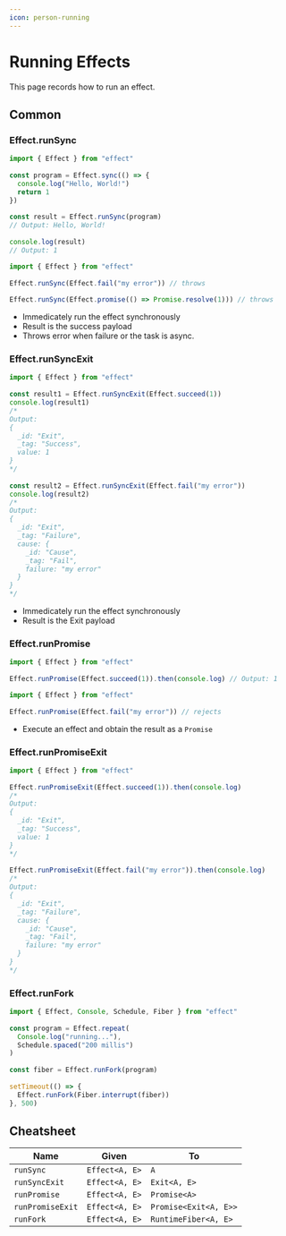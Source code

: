 ```yaml
---
icon: person-running
---
```


# Running Effects

This page records how to run an effect.

## Common

### Effect.runSync

```typescript
import { Effect } from "effect"
 
const program = Effect.sync(() => {
  console.log("Hello, World!")
  return 1
})
 
const result = Effect.runSync(program)
// Output: Hello, World!
 
console.log(result)
// Output: 1

```



```typescript
import { Effect } from "effect"
 
Effect.runSync(Effect.fail("my error")) // throws
 
Effect.runSync(Effect.promise(() => Promise.resolve(1))) // throws
```

* Immedicately run the effect synchronously
* Result is the success payload
* Throws error when failure or the task is async.

### Effect.runSyncExit

```typescript
import { Effect } from "effect"
 
const result1 = Effect.runSyncExit(Effect.succeed(1))
console.log(result1)
/*
Output:
{
  _id: "Exit",
  _tag: "Success",
  value: 1
}
*/
 
const result2 = Effect.runSyncExit(Effect.fail("my error"))
console.log(result2)
/*
Output:
{
  _id: "Exit",
  _tag: "Failure",
  cause: {
    _id: "Cause",
    _tag: "Fail",
    failure: "my error"
  }
}
*/
```

* Immedicately run the effect synchronously
* Result is the Exit payload

### Effect.runPromise

```typescript
import { Effect } from "effect"
 
Effect.runPromise(Effect.succeed(1)).then(console.log) // Output: 1
```

```typescript
import { Effect } from "effect"
 
Effect.runPromise(Effect.fail("my error")) // rejects
```

* Execute an effect and obtain the result as a `Promise`

### Effect.runPromiseExit

```typescript
import { Effect } from "effect"
 
Effect.runPromiseExit(Effect.succeed(1)).then(console.log)
/*
Output:
{
  _id: "Exit",
  _tag: "Success",
  value: 1
}
*/
 
Effect.runPromiseExit(Effect.fail("my error")).then(console.log)
/*
Output:
{
  _id: "Exit",
  _tag: "Failure",
  cause: {
    _id: "Cause",
    _tag: "Fail",
    failure: "my error"
  }
}
*/
```

### Effect.runFork

```typescript
import { Effect, Console, Schedule, Fiber } from "effect"
 
const program = Effect.repeat(
  Console.log("running..."),
  Schedule.spaced("200 millis")
)
 
const fiber = Effect.runFork(program)
 
setTimeout(() => {
  Effect.runFork(Fiber.interrupt(fiber))
}, 500)
```



## Cheatsheet

| Name             | Given          | To                    |
| ---------------- | -------------- | --------------------- |
| `runSync`        | `Effect<A, E>` | `A`                   |
| `runSyncExit`    | `Effect<A, E>` | `Exit<A, E>`          |
| `runPromise`     | `Effect<A, E>` | `Promise<A>`          |
| `runPromiseExit` | `Effect<A, E>` | `Promise<Exit<A, E>>` |
| `runFork`        | `Effect<A, E>` | `RuntimeFiber<A, E>`  |

